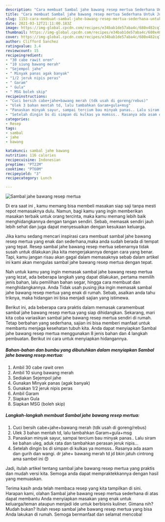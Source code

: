 ```yaml
---
description: "Cara membuat Sambal jahe bawang resep mertua Sederhana Untuk Jualan"
title: "Cara membuat Sambal jahe bawang resep mertua Sederhana Untuk Jualan"
slug: 1153-cara-membuat-sambal-jahe-bawang-resep-mertua-sederhana-untuk-jualan
date: 2021-03-12T21:11:00.183Z
image: https://img-global.cpcdn.com/recipes/e34bab1de57aba4c/680x482cq70/sambal-jahe-bawang-resep-mertua-foto-resep-utama.jpg
thumbnail: https://img-global.cpcdn.com/recipes/e34bab1de57aba4c/680x482cq70/sambal-jahe-bawang-resep-mertua-foto-resep-utama.jpg
cover: https://img-global.cpcdn.com/recipes/e34bab1de57aba4c/680x482cq70/sambal-jahe-bawang-resep-mertua-foto-resep-utama.jpg
author: Clifford Sanchez
ratingvalue: 3.4
reviewcount: 15
recipeingredient:
- "30 cabe rawit oren"
- "10 siung bawang merah"
- "Sejempol jahe"
- " Minyak panas agak banyak"
- "1/2 jeruk nipis peras"
- " Garam"
- " Gula"
- " MSG boleh skip"
recipeinstructions:
- "Cuci bersih cabe+jahe+bawang merah (tdk usah di goreng/rebus)"
- "Ulek 3 bahan mentah td, lalu tambahkan Garam+gula+msg"
- "Panaskan minyak sayur, sampai tercium bau minyak panas.. Lalu siram ke bahan uleg, aduk rata dan tambahkan perasan jeruk nipis..."
- "Setelah dingin bs di simpan di kulkas ya momsss.. Rasanya ada asam dan gurih dan wangi. dr jahe+ bawang merah td jd bkin jatuh cintrong ama sambel ini 😍"
categories:
- Resep
tags:
- sambal
- jahe
- bawang

katakunci: sambal jahe bawang 
nutrition: 116 calories
recipecuisine: Indonesian
preptime: "PT22M"
cooktime: "PT60M"
recipeyield: "3"
recipecategory: Lunch

---
```



![Sambal jahe bawang resep mertua](https://img-global.cpcdn.com/recipes/e34bab1de57aba4c/680x482cq70/sambal-jahe-bawang-resep-mertua-foto-resep-utama.jpg)

Di era  saat ini , kamu memang bisa membeli masakan siap saji tanpa mesti repot memasaknya dulu. Namun, bagi kamu yang ingin memberikan masakan terbaik untuk orang tercinta, maka kamu memang lebih baik menghidangkannya dengan tangan sendiri. Sebab, memasak sendiri jauh lebih sehat dan juga dapat menyesuaikan dengan kesukaan keluarga.

Jika kamu sedang mencari inspirasi cara membuat sambal jahe bawang resep mertua yang enak dan sederhana,maka anda sudah berada di tempat yang tepat. Resep sambal jahe bawang resep mertua  sebenarnya tidak susah untuk dilakukan jika kita mengerjakannya dengan cara yang benar. Tapi, kamu jangan risau akan gagal dalam memasaknya 
sebab dalam artikel ini kami akan mengulas sambal jahe bawang resep mertua dengan tepat.  



Nah untuk kamu yang ingin memasak sambal jahe bawang resep mertua yang lezat, ada beberapa langkah yang dapat dilakukan, pertama memilih jenis bahan, lalu pemilihan bahan segar, hingga cara membuat dan menghidangkannya. Anda Tidak usah pusing jika ingin memasak sambal jahe bawang resep mertua yang enak di rumah. Sebab, asalkan anda  tahu triknya, maka hidangan ini bisa menjadi sajian yang istimewa.

Berikut ini, ada beberapa cara praktis  dalam memasak caramembuat sambal jahe bawang resep mertua yang siap dihidangkan. Sekarang, mari kita coba variasikan sambal jahe bawang resep mertua sendiri di rumah. Tetap berbahan yang sederhana, sajian ini bisa memberi manfaat untuk membantu menjaga kesehatan tubuh kita. Anda dapat menyiapkan Sambal jahe bawang resep mertua menggunakan 8 jenis bahan dan 4 langkah pembuatan. Berikut ini cara untuk menyiapkan hidangannya.

<!--inarticleads1-->

##### Bahan-bahan dan bumbu yang dibutuhkan dalam menyiapkan Sambal jahe bawang resep mertua:

1. Ambil 30 cabe rawit oren
1. Ambil 10 siung bawang merah
1. Sediakan Sejempol jahe
1. Gunakan  Minyak panas (agak banyak)
1. Gunakan 1/2 jeruk nipis peras
1. Ambil  Garam
1. Siapkan  Gula
1. Siapkan  MSG (boleh skip)




<!--inarticleads2-->

##### Langkah-langkah membuat Sambal jahe bawang resep mertua:

1. Cuci bersih cabe+jahe+bawang merah (tdk usah di goreng/rebus)
1. Ulek 3 bahan mentah td, lalu tambahkan Garam+gula+msg
1. Panaskan minyak sayur, sampai tercium bau minyak panas.. Lalu siram ke bahan uleg, aduk rata dan tambahkan perasan jeruk nipis...
1. Setelah dingin bs di simpan di kulkas ya momsss.. Rasanya ada asam dan gurih dan wangi. dr jahe+ bawang merah td jd bkin jatuh cintrong ama sambel ini 😍




Jadi, itulah artikel tentang  sambal jahe bawang resep mertua  yang praktis dan mudah versi kita. Semoga anda dapat mempraktekkannya dengan hasil yang memuaskan. 

Terima kasih anda telah membaca resep yang kita tampilkan di sini. Harapan kami, olahan  Sambal jahe bawang resep mertua sederhana di atas dapat membantu Anda menyiapkan masakan yang enak untuk keluarga/teman ataupun menjadi ide untuk berbisnis kuliner. Gimana nih? Mudah bukan? Itulah resep sambal jahe bawang resep mertua yang bisa Anda lakukan di rumah. Semoga bermanfaat dan selamat mencoba!

